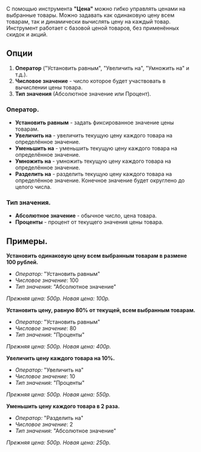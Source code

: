 С помощью инструмента **"Цена"** можно гибко управлять ценами на выбранные товары. Можно задавать как одинаковую цену всем товарам, так и динамически вычислять цену на каждый товар. Инструмент работает с базовой ценой товаров, без применённых скидок и акций.

## Опции

1. **Оператор** ("Установить равным", "Увеличить на", "Умножить на" и т.д.). 
2. **Числовое значение** - число которое будет участвовать в вычислении цены товара.
3. **Тип значения** (Абсолютное значение или Процент).

### Оператор.

* **Установить равным** - задать фиксированное значение цены товарам.
* **Увеличить на** - увеличить текущую цену каждого товара на определённое значение.
* **Уменьшить на** - уменьшить текущую цену каждого товара на определённое значение.
* **Умножить на** - умножить текущую цену каждого товара на определённое значение.
* **Разделить на** - разделить текущую цену каждого товара на определённое значение. Конечное значение будет округлено до целого числа.

### Тип значения.
* **Абсолютное значение** - обычное число, цена товара.
* **Проценты** - процент от текущего значения цены товара.


## Примеры.

**Установить одинаковую цену всем выбранным товарам в размене 100 рублей.**<br>
* *Оператор:* "Установить равным"
* *Числовое значение*: 100
* *Тип значения*: "Абсолютное значение"

_Прежняя цена: 500р. Новая цена: 100р._

**Установить цену, равную 80% от текущей, всем выбранным товарам.**
* *Оператор:* "Установить равным"
* *Числовое значение*: 80
* *Тип значения*: "Проценты"

_Прежняя цена: 500р. Новая цена: 400р._

**Увеличить цену каждого товара на 10%.**
* *Оператор:* "Увеличить на"
* *Числовое значение*: 10
* *Тип значения*: "Проценты"

_Прежняя цена: 500р. Новая цена: 550р._

**Уменьшить цену каждого товара в 2 раза.**
* *Оператор:* "Разделить на"
* *Числовое значение*: 2
* *Тип значения*: "Абсолютное значение"

_Прежняя цена: 500р. Новая цена: 250р._
